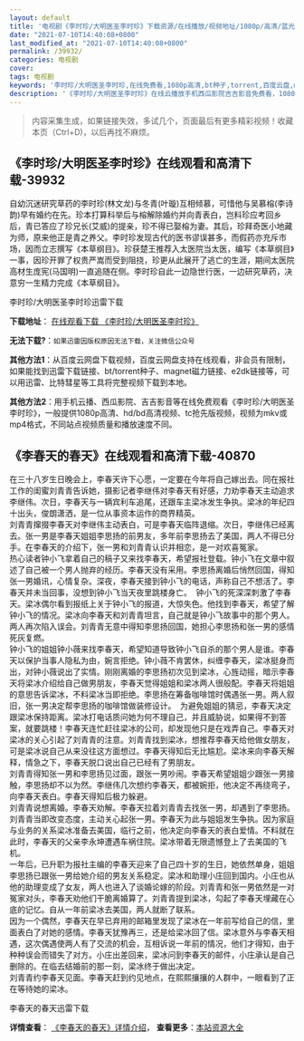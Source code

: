 ```yaml
---
layout: default
title: '电视剧《李时珍/大明医圣李时珍》下载资源/在线播放/视频地址/1080p/高清/蓝光'
date: "2021-07-10T14:40:08+0800"
last_modified_at: "2021-07-10T14:40:08+0800"
permalink: /39932/
categories: 电视剧
cover:
tags: 电视剧
keywords: '李时珍/大明医圣李时珍,在线免费看,1080p高清,bt种子,torrent,百度云盘,magnet,磁力链,迅雷下载资源'
description: '《李时珍/大明医圣李时珍》在线云播放手机西瓜影院吉吉影音免费看，1080p高清bd/hd未删减完整版和tc抢先枪版，mkv/mp4格式，附带bt/torrent种子、magnet/磁力链、百度云盘、网盘资源迅雷下载链接'
---
```


>内容采集生成，如果链接失效，多试几个，页面最后有更多精彩视频！收藏本页（Ctrl+D)，以后再找不麻烦。


## 《李时珍/大明医圣李时珍》在线观看和高清下载-39932

自幼沉迷研究草药的李时珍(林文龙)与冬青(叶璇)互相倾慕，可惜他与吴慕榕(李诗韵)早有婚约在先。珍本打算科举后与榕解除婚约并向青表白，岂料珍应考回乡后，青已答应了珍兄长(艾威)的提亲，珍不得已娶榕为妻。其后，珍拜奇医小地藏为师，原来他正是青之养父。李时珍发现古代的医书谬误甚多，而假药亦充斥市场，因而立志撰写《本草纲目》。珍获楚王推荐入太医院当太医，编写《本草纲目》一事，因珍开罪了权贵严嵩而受到阻挠，珍更从此展开了逃亡的生涯，期间太医院高材生庞宪(马国明)一直追随在侧。李时珍自此一边隐世行医，一边研究草药，决意穷一生精力完成《本草纲目》。</p>


李时珍/大明医圣李时珍迅雷下载

**下载地址**： [在线观看下载 《李时珍/大明医圣李时珍》](https://www.993dy.com//vod-detail-id-12360.html) 


**无法下载?**：`如果迅雷因版权原因无法下载，关注微信公众号 `

**其他方法1**：从百度云网盘下载视频，百度云网盘支持在线观看，非会员有限制，如果能找到迅雷下载链接、bt/torrent种子、magnet磁力链接、e2dk链接等，可以用迅雷、比特彗星等工具将完整视频下载到本地。

**其他方法2**：用手机云播、西瓜影院、吉吉影音等在线免费观看《李时珍/大明医圣李时珍》，一般提供1080p高清、hd/bd高清视频、tc抢先版视频，视频为mkv或mp4格式，不同站点视频质量和播放速度不同。


## 《李春天的春天》在线观看和高清下载-40870

在三十八岁生日晚会上，李春天许下心愿，一定要在今年将自己嫁出去。同在报社工作的闺蜜刘青青告诉她，摄影记者李继伟对李春天有好感，力劝李春天主动追求李继伟。次日，李春天与一辆宾利车追尾，还跟车主梁冰发生争执。梁冰的年纪四十出头，俊朗潇洒，是一位从事资本运作的商界精英。<br />刘青青撺掇李春天对李继伟主动表白，可是李春天临阵退缩。次日，李继伟已经离去。张一男是李春天姐姐李思扬的前男友，多年前李思扬去了美国，两人不得已分手。在李春天的介绍下，张一男和刘青青认识并相恋，是一对欢喜冤家。<br />热心读者钟小飞拿着自己的稿子又来找李春天，希望报社登载。钟小飞在文章中叙述了自己被一个男人抛弃的经历。李春天没有采用。李思扬离婚后悄然回国，得知张一男婚讯，心情复杂。深夜，李春天接到钟小飞的电话，声称自己不想活了。李春天并未当回事，没想到钟小飞当天夜里跳楼身亡。&nbsp; 钟小飞的死深深刺激了李春天。梁冰偶尔看到报纸上关于钟小飞的报道，大惊失色。他找到李春天，希望了解钟小飞的情况。梁冰向李春天和刘青青坦言，自己就是钟小飞故事中的那个男人。两人再次陷入误会。刘青青无意中得知李思扬回国，她担心李思扬和张一男的感情死灰复燃。<br />钟小飞的姐姐钟小薇来找李春天，希望知道导致钟小飞自杀的那个男人是谁。李春天以保护当事人隐私为由，婉言拒绝。钟小薇不肯罢休，纠缠李春天，梁冰挺身而出，对钟小薇说出了实情。刚刚离婚的李思扬初次见到梁冰，心旌动摇，暗示李春天将梁冰介绍给自己做男朋友，李春天觉得姐姐和梁冰两人很般配。李春天将姐姐的意思告诉梁冰，不料梁冰当即拒绝。李思扬在筹备咖啡馆时偶遇张一男。两人叙旧，张一男决定帮李思扬的咖啡馆做装修设计。&nbsp; 为避免姐姐的猜忌，李春天决定跟梁冰保持距离。梁冰打电话质问她为何不理自己，并且威胁说，如果得不到答案，就要跳楼！李春天连忙赶往梁冰的公司，却发现他只是在戏弄自己。李春天对梁冰的关心引起了刘青青的注意。刘青青找到梁冰，想推荐李春天给他做女朋友，可是梁冰说自己从来没往这方面想过。李春天得知后无比尴尬。梁冰来向李春天解释，情急之下，李春天脱口说出自己已经有了男朋友。<br />刘青青得知张一男和李思扬见过面，跟张一男吵闹。李春天希望姐姐少跟张一男接触，李思扬却不以为然。李继伟几次想约李春天，都被婉拒，他决定不再绕弯子，向李春天表白。李春天得知后极力躲避。<br />刘青青说想离婚。李春天劝解。李春天拉着刘青青去找张一男，却遇到了李思扬。刘青青当即改变态度，主动关心起张一男。李春天为此与姐姐发生争执。因为家庭与业务的关系梁冰准备去美国，临行之前，他决定向李春天的表白爱情。不料就在此时，李春天的父亲李永坤遭遇车祸住院。梁冰带着无限遗憾登上了去美国的飞机。<br />一年后，已升职为报社主编的李春天迎来了自己四十岁的生日，她依然单身，姐姐李思扬已跟张一男给她介绍的男友关系稳定。梁冰和助理小庄回到国内。小庄也从他的助理变成了女友，两人也进入了谈婚论嫁的阶段。刘青青和张一男依然是一对冤家对头，李春天劝他们干脆离婚算了。刘青青提到梁冰，勾起了李春天埋藏在心底的记忆。自从一年前梁冰去美国，两人就断了联系。<br />因为一个偶然，李春天在早已弃用的邮箱里发现了梁冰在一年前写给自己的信，里面表白了对她的感情。李春天犹豫再三，还是给梁冰回了信。梁冰意外与李春天相遇，这次偶遇使两人有了交流的机会，互相诉说一年前的情况，他们才得知，由于种种误会而错失了对方。小庄出差回来，梁冰问到李春天的邮件，小庄承认是自己删除的。在临去结婚前的那一刻，梁冰终于做出决定。<br />刘青青约李春天见面。李春天赶到约见地点，在熙熙攘攘的人群中，一眼看到了正在等待她的梁冰。


李春天的春天迅雷下载

**详情查看**： [《李春天的春天》详情介绍](/movie/40870/)， **查看更多**：[本站资源大全](/movie/t/all/)

